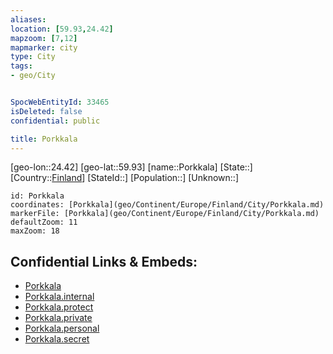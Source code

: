 ```yaml
---
aliases: 
location: [59.93,24.42]
mapzoom: [7,12] 
mapmarker: city 
type: City
tags:
- geo/City


SpocWebEntityId: 33465
isDeleted: false
confidential: public

title: Porkkala
---
```

[geo-lon::24.42]
[geo-lat::59.93]
[name::Porkkala]
[State::]
[Country::[Finland](geo/Continent/Europe/Finland.md)]
[StateId::]
[Population::]
[Unknown::]


```leaflet
id: Porkkala
coordinates: [Porkkala](geo/Continent/Europe/Finland/City/Porkkala.md)
markerFile: [Porkkala](geo/Continent/Europe/Finland/City/Porkkala.md)
defaultZoom: 11 
maxZoom: 18
```


## Confidential Links & Embeds: 
- [Porkkala](../../../../../../_public/geo/Continent/Europe/Finland/City/Porkkala.md) 
- [Porkkala.internal](../../../../../../_internal/geo/Continent/Europe/Finland/City/Porkkala.internal.md) 
- [Porkkala.protect](../../../../../../_protect/geo/Continent/Europe/Finland/City/Porkkala.protect.md) 
- [Porkkala.private](../../../../../../_private/geo/Continent/Europe/Finland/City/Porkkala.private.md) 
- [Porkkala.personal](../../../../../../_personal/geo/Continent/Europe/Finland/City/Porkkala.personal.md) 
- [Porkkala.secret](../../../../../../_secret/geo/Continent/Europe/Finland/City/Porkkala.secret.md) 
